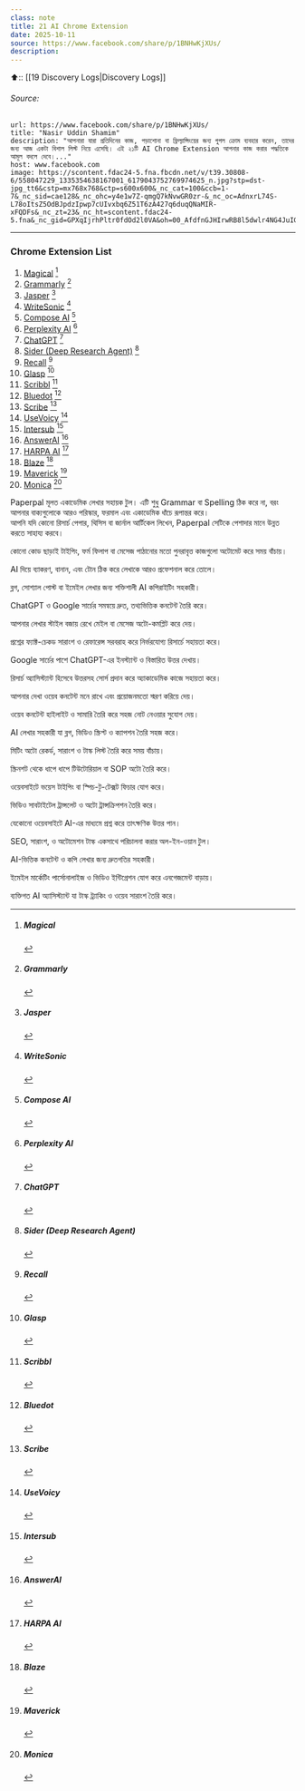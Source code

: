 ```yaml
---
class: note
title: 21 AI Chrome Extension
date: 2025-10-11
source: https://www.facebook.com/share/p/1BNHwKjXUs/
description:
---
```


⬆️:: [[19 Discovery Logs|Discovery Logs]]

###### _Source:_ 


```cardlink
url: https://www.facebook.com/share/p/1BNHwKjXUs/
title: "Nasir Uddin Shamim"
description: "আপনারা যারা প্রতিদিনের কাজ, পড়াশোনা বা ফ্রিল্যান্সিংয়ের জন্য গুগল ক্রোম ব্যবহার করেন, তাদের জন্য আজ একটা বিশাল লিস্ট নিয়ে এসেছি। এই ২১টি AI Chrome Extension আপনার কাজ করার পদ্ধতিকে আমূল বদলে দেবে।..."
host: www.facebook.com
image: https://scontent.fdac24-5.fna.fbcdn.net/v/t39.30808-6/558047229_1335354638167001_6179043752769974625_n.jpg?stp=dst-jpg_tt6&cstp=mx768x768&ctp=s600x600&_nc_cat=100&ccb=1-7&_nc_sid=cae128&_nc_ohc=y4e1w7Z-qmgQ7kNvwGR0zr-&_nc_oc=AdnxrL74S-L78oItsZ5OdBJpdzIpwp7cUIvxbq6Z51T6zA427q6duqQNaMIR-xFQDFs&_nc_zt=23&_nc_ht=scontent.fdac24-5.fna&_nc_gid=GPXqIjrhPltr0fdOd2l0VA&oh=00_AfdfnGJHIrwRB8l5dwlr4NG4JuIGM5V1kHzmOw_SU1Sp1g&oe=68F003FB
```


---

### Chrome Extension List

1. [Magical](https://chromewebstore.google.com/.../iibninhmiggehlcdol...) [^1]  
2. [Grammarly](https://chromewebstore.google.com/.../kbfnbcaeplbcioakkpc...) [^2]  
3. [Jasper](https://chromewebstore.google.com/.../bpiohchncadidhohcaj...) [^3]  
4. [WriteSonic](https://chromewebstore.google.com/.../kchaponcodemjigejil...) [^4]  
5. [Compose AI](https://chromewebstore.google.com/.../ddlbpiadoechcolndfe...) [^5]  
6. [Perplexity AI](https://chromewebstore.google.com/.../ifhigdhiifbnjanhaco...) [^6]  
7. [ChatGPT](https://chromewebstore.google.com/.../jgjaeacdkonaoafenlf...) [^7]  
8. [Sider (Deep Research Agent)](https://chromewebstore.google.com/.../difoiogjjojoaoomphl...) [^8]  
9. [Recall](https://chromewebstore.google.com/.../ldbooahljamnocpaaha...) [^9]  
10. [Glasp](https://chromewebstore.google.com/.../blillmbchncajnhkjfd...) [^10]  
11. [Scribbl](https://chromewebstore.google.com/.../kmjmlilenakedodldce...) [^11]  
12. [Bluedot](https://chromewebstore.google.com/.../aeeninnnlhgaojlolnb...) [^12]  
13. [Scribe](https://chromewebstore.google.com/.../okfkdaglfjjjfefdcpp...) [^13]  
14. [UseVoicy](https://chromewebstore.google.com/.../imfpidnckpjkmmllhmp...) [^14]  
15. [Intersub](https://chromewebstore.google.com/.../hhbnckjhjihjangdepd...) [^15]  
16. [AnswerAI](https://chromewebstore.google.com/.../bchkdkhfodkkpohjhab...) [^16]  
17. [HARPA AI](https://chromewebstore.google.com/.../eanggfilgoajaocelna...) [^17]  
18. [Blaze](https://chromewebstore.google.com/.../cebmnlammjhancocbbn...) [^18]  
19. [Maverick](https://chromewebstore.google.com/.../fcknaecbckgblnhigmp...) [^19]  
20. [Monica](https://chromewebstore.google.com/.../ofpnmcalabcbjgholdj...) [^20]  

Paperpal মূলত একাডেমিক লেখার সহায়ক টুল। এটি শুধু Grammar বা Spelling ঠিক করে না, বরং আপনার বাক্যগুলোকে আরও পরিস্কার, ফরমাল এবং একাডেমিক ধাঁচে রূপান্তর করে।  
আপনি যদি কোনো রিসার্চ পেপার, থিসিস বা জার্নাল আর্টিকেল লিখেন, Paperpal সেটিকে পেশাদার মানে উন্নত করতে সাহায্য করবে।


[^1]: ##### Magical  
কোনো কোড ছাড়াই টাইপিং, ফর্ম ফিলাপ বা মেসেজ পাঠানোর মতো পুনরাবৃত্ত কাজগুলো অটোমেট করে সময় বাঁচায়।  

[^2]: ##### Grammarly  
AI দিয়ে ব্যাকরণ, বানান, এবং টোন ঠিক করে লেখাকে আরও প্রফেশনাল করে তোলে।  

[^3]: ##### Jasper  
ব্লগ, সোশ্যাল পোস্ট বা ইমেইল লেখার জন্য শক্তিশালী AI কপিরাইটিং সহকারী।  

[^4]: ##### WriteSonic  
ChatGPT ও Google সার্চের সমন্বয়ে দ্রুত, তথ্যভিত্তিক কনটেন্ট তৈরি করে।  

[^5]: ##### Compose AI  
আপনার লেখার স্টাইল বজায় রেখে মেইল বা মেসেজ অটো-কমপ্লিট করে দেয়।  

[^6]: ##### Perplexity AI  
প্রশ্নের ফ্যাক্ট-চেকড সারাংশ ও রেফারেন্স সরবরাহ করে নির্ভরযোগ্য রিসার্চে সহায়তা করে।  

[^7]: ##### ChatGPT  
Google সার্চের পাশে ChatGPT-এর ইনস্ট্যান্ট ও বিস্তারিত উত্তর দেখায়।  

[^8]: ##### Sider (Deep Research Agent)  
রিসার্চ অ্যাসিস্ট্যান্ট হিসেবে উত্তরসহ সোর্স প্রদান করে অ্যাকাডেমিক কাজে সহায়তা করে।  

[^9]: ##### Recall  
আপনার দেখা ওয়েব কনটেন্ট মনে রাখে এবং প্রয়োজনমতো স্মরণ করিয়ে দেয়।  

[^10]: ##### Glasp  
ওয়েব কনটেন্ট হাইলাইট ও সামারি তৈরি করে সহজ নোট নেওয়ার সুযোগ দেয়।  

[^11]: ##### Scribbl  
AI লেখার সহকারী যা ব্লগ, ভিডিও স্ক্রিপ্ট ও ক্যাপশন তৈরি সহজ করে।  

[^12]: ##### Bluedot  
মিটিং অটো রেকর্ড, সারাংশ ও টাস্ক লিস্ট তৈরি করে সময় বাঁচায়।  

[^13]: ##### Scribe  
স্ক্রিনশট থেকে ধাপে ধাপে টিউটোরিয়াল বা SOP অটো তৈরি করে।  

[^14]: ##### UseVoicy  
ওয়েবসাইটে ভয়েস টাইপিং বা স্পিচ-টু-টেক্সট ফিচার যোগ করে।  

[^15]: ##### Intersub  
ভিডিও সাবটাইটেল ট্রান্সলেট ও অটো ট্রান্সক্রিপশন তৈরি করে।  

[^16]: ##### AnswerAI  
যেকোনো ওয়েবসাইটে AI-এর মাধ্যমে প্রশ্ন করে তাৎক্ষণিক উত্তর পান।  

[^17]: ##### HARPA AI  
SEO, সারাংশ, ও অটোমেশন টাস্ক একসাথে পরিচালনা করার অল-ইন-ওয়ান টুল।  

[^18]: ##### Blaze  
AI-ভিত্তিক কনটেন্ট ও কপি লেখার জন্য দ্রুতগতির সহকারী।  

[^19]: ##### Maverick  
ইমেইল মার্কেটিং পার্সোনালাইজ ও ভিডিও ইন্টিগ্রেশন যোগ করে এনগেজমেন্ট বাড়ায়।  

[^20]: ##### Monica  
ব্যক্তিগত AI অ্যাসিস্ট্যান্ট যা টাস্ক ট্র্যাকিং ও ওয়েব সারাংশ তৈরি করে।  
